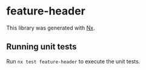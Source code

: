 # feature-header

This library was generated with [Nx](https://nx.dev).

## Running unit tests

Run `nx test feature-header` to execute the unit tests.
